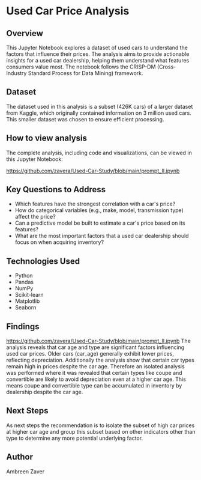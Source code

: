 # Used Car Price Analysis

## Overview

This Jupyter Notebook explores a dataset of used cars to understand the factors that influence their prices.
The analysis aims to provide actionable insights for a used car dealership, helping them understand what features
consumers value most. The notebook follows the CRISP-DM (Cross-Industry Standard Process for Data Mining) framework.

## Dataset

The dataset used in this analysis is a subset (426K cars) of a larger dataset from Kaggle,
which originally contained information on 3 million used cars. This smaller dataset was chosen to ensure efficient processing.
## How to view analysis
The complete analysis, including code and visualizations, can be viewed in this Jupyter Notebook:

https://github.com/zavera/Used-Car-Study/blob/main/prompt_II.ipynb

## Key Questions to Address

*   Which features have the strongest correlation with a car's price?
*   How do categorical variables (e.g., make, model, transmission type) affect the price?
*   Can a predictive model be built to estimate a car's price based on its features?
*   What are the most important factors that a used car dealership should focus on when acquiring inventory?

## Technologies Used

*   Python
*   Pandas
*   NumPy
*   Scikit-learn
*   Matplotlib
*   Seaborn

## Findings
https://github.com/zavera/Used-Car-Study/blob/main/prompt_II.ipynb
The analysis reveals that car age and type are significant factors influencing used car prices.
Older cars (car_age) generally exhibit lower prices, reflecting depreciation.
Additionally the analysis show that certain car types remain high in prices despite the car age. Therefore
an isolated analysis was performed where it was revealed that certain types like coupe and convertible
are likely to avoid depreciation even at a higher car age. This means coupe and convertible
type can be accumulated in inventory by dealership despite the car age.


## Next Steps

As next steps the recommendation is to isolate
the subset of high car prices at higher car age and group this subset based on other indicators other than
type to determine any more potential underlying factor.

## Author

Ambreen Zaver
